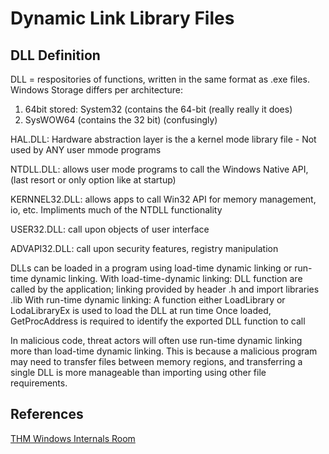 # Dynamic Link Library Files

## DLL Definition

DLL = respositories of functions, written in the same format as .exe files.  Windows Storage differs per architecture:
1. 64bit stored: System32 (contains the 64-bit (really really it does)
2. SysWOW64 (contains the 32 bit) (confusingly)


HAL.DLL: Hardware abstraction layer is the a kernel mode library file 
	- Not used by ANY user mmode programs

NTDLL.DLL: allows user mode programs to call the Windows Native API, (last resort or only option like at startup)

KERNNEL32.DLL: allows apps to call Win32 API for memory management, io, etc. Impliments much of the NTDLL functionality

USER32.DLL: call upon objects of user interface

ADVAPI32.DLL: call upon security features, registry manipulation



DLLs can be loaded in a program using load-time dynamic linking or run-time dynamic linking.
With load-time-dynamic linking:
	DLL function are called by the application; linking provided by header .h and import libraries .lib
With run-time dynamic linking:
	A function either LoadLibrary or LodaLibraryEx is used to load the DLL at run time
	Once loaded, GetProcAddress is required to identify the exported DLL function to call

In malicious code, threat actors will often use run-time dynamic linking more than load-time dynamic linking. This is because a malicious program may need to transfer files between memory regions, and transferring a single DLL is more manageable than importing using other file requirements.


## References

[THM Windows Internals Room](https://tryhackme.com/room/windowsinternals)